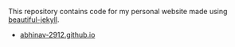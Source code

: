 This repository contains code for my personal website made using [beautiful-jekyll](https://github.com/daattali/beautiful-jekyll#showcased-users-success-stories). 

- [abhinav-2912.github.io](abhinav-2912.github.io)
